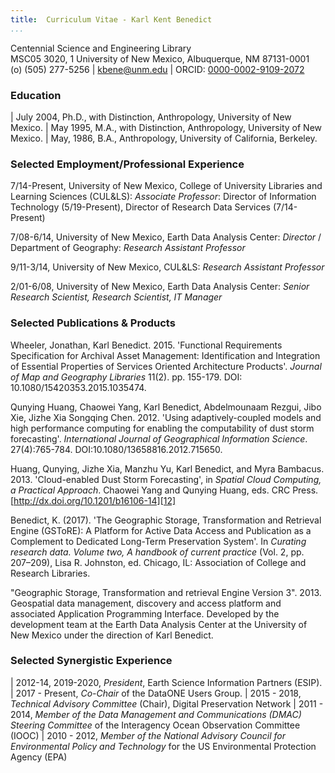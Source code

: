 ```yaml
---
title:  Curriculum Vitae - Karl Kent Benedict
...
```


Centennial Science and Engineering Library    
MSC05 3020, 1 University of New Mexico, Albuquerque, NM 87131-0001    
(o) (505) 277-5256 | kbene@unm.edu | ORCID: [0000-0002-9109-2072](https://orcid.org/0000-0002-9109-2072)    

### Education

| July 2004, Ph.D., with Distinction, Anthropology, University of New Mexico. 
| May 1995, M.A., with Distinction, Anthropology, University of New Mexico.
| May, 1986, B.A., Anthropology, University of California, Berkeley.

### Selected Employment/Professional Experience

7/14-Present, University of New Mexico, College of University Libraries and Learning Sciences (CUL&LS): *Associate Professor*: Director of Information Technology (5/19-Present), Director of Research Data Services (7/14-Present)

7/08-6/14, University of New Mexico, Earth Data Analysis Center: *Director* / Department of Geography: *Research Assistant Professor*

9/11-3/14, University of New Mexico, CUL&LS: *Research Assistant Professor*

2/01-6/08, University of New Mexico, Earth Data Analysis Center: *Senior Research Scientist, Research Scientist, IT Manager*

### Selected Publications & Products

Wheeler, Jonathan, Karl Benedict. 2015. 'Functional Requirements Specification for Archival Asset Management: Identification and Integration of Essential Properties of Services Oriented Architecture Products'. *Journal of Map and Geography Libraries* 11(2). pp. 155-179. DOI: 10.1080/15420353.2015.1035474.

Qunying Huang, Chaowei Yang, Karl Benedict, Abdelmounaam Rezgui, Jibo Xie, Jizhe Xia  Songqing Chen. 2012. 'Using adaptively-coupled models and high performance computing for enabling the computability of dust storm forecasting'. *International Journal of Geographical Information Science*. 27(4):765-784. DOI:10.1080/13658816.2012.715650. 

Huang, Qunying, Jizhe Xia, Manzhu Yu, Karl Benedict, and Myra Bambacus. 2013. 'Cloud-enabled Dust Storm Forecasting', in *Spatial Cloud Computing, a Practical Approach*. Chaowei Yang and Qunying Huang, eds. CRC Press. [http://dx.doi.org/10.1201/b16106-14][12]

Benedict, K. (2017). 'The Geographic Storage, Transformation and Retrieval Engine (GSToRE): A Platform for Active Data Access and Publication as a Complement to Dedicated Long-Term Preservation System'. In *Curating research data. Volume two, A handbook of current practice* (Vol. 2, pp. 207–209), Lisa R. Johnston, ed. Chicago, IL: Association of College and Research Libraries.

"Geographic Storage, Transformation and retrieval Engine Version 3". 2013. Geospatial data management, discovery and access platform and associated Application Programming Interface. Developed by the development team at the Earth Data Analysis Center at the University of New Mexico under the direction of Karl Benedict. 

### Selected Synergistic Experience

| 2012-14, 2019-2020, *President*, Earth Science Information Partners (ESIP). 
| 2017 - Present, *Co-Chair* of the DataONE Users Group. 
| 2015 - 2018, *Technical Advisory Committee* (Chair), Digital Preservation Network
| 2011 - 2014, *Member of the Data Management and Communications (DMAC) Steering Committee* of the Interagency Ocean Observation Committee (IOOC)
| 2010 - 2012, *Member of the National Advisory Council for Environmental Policy and Technology* for the US Environmental Protection Agency (EPA)

